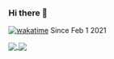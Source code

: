 ### Hi there 👋
[![wakatime](https://wakatime.com/badge/user/b2505987-2f55-4046-acba-a57084755d21.svg)](https://wakatime.com/@b2505987-2f55-4046-acba-a57084755d21)
Since Feb 1 2021
<!--
**haintse06350/haintse06350** is a ✨ _special_ ✨ repository because its `README.md` (this file) appears on your GitHub profile.
Here are some ideas to get you started:

- 🔭 I’m currently working on ...
- 🌱 I’m currently learning ...
- 👯 I’m looking to collaborate on ...
- 🤔 I’m looking for help with ...
- 💬 Ask me about ...
- 📫 How to reach me: ...
- 😄 Pronouns: ...
- ⚡ Fun fact: ...
-->

<a href="https://github.com/anuraghazra/github-readme-stats">
  <img align="center" src="https://github-readme-stats.vercel.app/api?username=trunghai298&count_private=true&show_icons=true&include_all_commits=true&hide_border=true&hide_title=true" />
</a>
<a href="https://github.com/anuraghazra/github-readme-stats">
  <img align="center" src="https://github-readme-stats.vercel.app/api/top-langs/?username=trunghai298&langs_count=3&hide_title=true&hide_border=true" />
</a>
